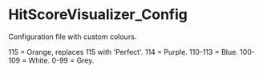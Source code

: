 # HitScoreVisualizer_Config

Configuration file with custom colours.

  115 = Orange, replaces 115 with 'Perfect'.
  114 = Purple.
  110-113 = Blue.
  100-109 = White.
  0-99 = Grey.
